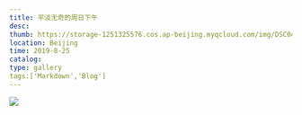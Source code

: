 ```yaml
---
title: 平淡无奇的周日下午
desc: 
thumb: https://storage-1251325576.cos.ap-beijing.myqcloud.com/img/DSC04495.jpg
location: Beijing
time: 2019-8-25
catalog: 
type: gallery
tags:['Markdown','Blog']
---
```


![](https://storage-1251325576.cos.ap-beijing.myqcloud.com/img/DSC04495.jpg)